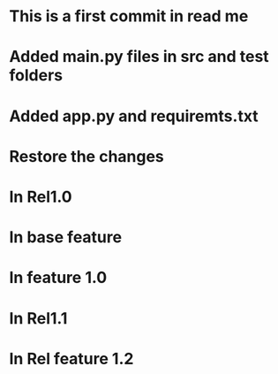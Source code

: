 # This is a first commit in read me

# Added main.py files in src and test folders
# Added app.py and requiremts.txt
# Restore the changes 
# In Rel1.0
# In base feature
# In feature 1.0
# In Rel1.1

# In Rel feature 1.2